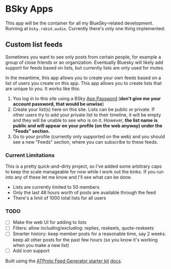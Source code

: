 # BSky Apps

This app will be the container for all my BlueSky-related development. Running at `bsky.rabid.audio`. Currently there's only one thing implemented:

## Custom list feeds

Sometimes you want to see only posts from certain people, for example a group of close friends
or an organization. Eventually Bluesky will likely add support for feeds based on lists, but
currently lists are only used for mutes.

In the meantime, this app allows you to create your own feeds based on a list of users you create on this app.
This app allows you to create lists that are unique to you. It works like this:

1. You log in to this site using a BSky [App Password](https://bsky.app/settings/app-passwords) (**don't give me your account password, that would be unwise**)
2. Create your list(s) here on this site. Lists can be public or private. If other users try to add your private list to their timeline, it will be empty and they will be unable to see who is on it. However, **the list name is public and will appear on your profile (on the web anyway) under the "Feeds" section.**
1. Go to your profile (currently only supported on the web) and you should see a new "Feeds" section, where you can subscribe to these feeds.

### Current Limitations

This is a pretty quick-and-dirty project, so I've added some arbitrary caps to keep the scale manageable
for now while I work out the kinks. If you run into any of these let me know and I'll see what can be done.

- Lists are currently limited to 50 members
- Only the last 48 hours worth of posts are available through the feed
- There's a limit of 1000 total lists for all users

### TODO

- [ ] Make the web UI for adding to lists
- [ ] Filters: allow including/excluding: replies, reskeets, quote-reskeets
- [ ] Smarter history: keep member posts for a reasonable time, say 2 weeks. keep all other posts for the past few hours (so you know it's working when you make a new list)
- [ ] Add icon support

Built using the [ATProto Feed Generator starter kit](https://github.com/bluesky-social/feed-generator) [docs](https://atproto.com/lexicons/app-bsky-feed).
